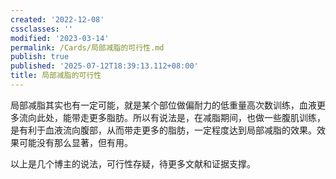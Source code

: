 ```yaml
---
created: '2022-12-08'
cssclasses: ''
modified: '2023-03-14'
permalink: /Cards/局部减脂的可行性.md
publish: true
published: '2025-07-12T18:39:13.112+08:00'
title: 局部减脂的可行性
---
```

局部减脂其实也有一定可能，就是某个部位做偏耐力的低重量高次数训练，血液更多流向此处，能带走更多脂肪。所以有说法是，在减脂期间，也做一些腹肌训练，是有利于血液流向腹部，从而带走更多的脂肪，一定程度达到局部减脂的效果。效果可能没有那么显著，但有用。

以上是几个博主的说法，可行性存疑，待更多文献和证据支撑。